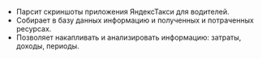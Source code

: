 * Парсит скриншоты приложения ЯндексТакси для водителей.  
* Собирает в базу данных информацию и полученных и потраченных ресурсах.  
* Позволяет накапливать и анализировать информацию: затраты, доходы, периоды.
